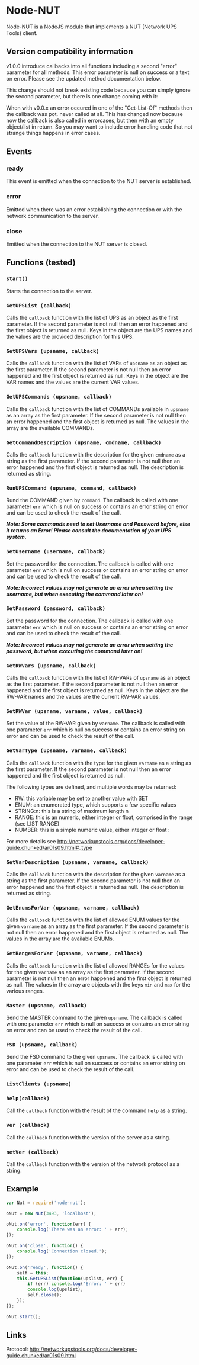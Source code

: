 # Node-NUT

Node-NUT is a NodeJS module that implements a NUT (Network UPS Tools) client.

## Version compatibility information
v1.0.0 introduce callbacks into all functions including a second "error" parameter for all methods. This error parameter is null on success or a text on error. Please see the updated method documentation below.

This change should not break existing code because you can simply ignore the second parameter, but there is one change coming with it:

When with v0.0.x an error occured in one of the "Get-List-Of" methods then the callback was pot. never called at all. This has changed now because now the callback is also called in errorcases, but then with an empty object/list in return. So you may want to include error handling code that not strange things happens in error cases.

## Events

### ready

This event is emitted when the connection to the NUT server is established.

### error

Emitted when there was an error establishing the connection or with the network communication to
the server.

### close

Emitted when the connection to the NUT server is closed.

## Functions (tested)

### `start()`

Starts the connection to the server.

### `GetUPSList (callback)`

Calls the `callback` function with the list of UPS as an object as the first parameter. If the second parameter is not null then an error happened and the first object is returned as null.
Keys in the object are the UPS names and the values are the provided description for this UPS.

### `GetUPSVars (upsname, callback)`

Calls the `callback` function with the list of VARs of `upsname` as an object as the first parameter.  If the second parameter is not null then an error happened and the first object is returned as null.
Keys in the object are the VAR names and the values are the current VAR values.

### `GetUPSCommands (upsname, callback)`

Calls the `callback` function with the list of COMMANDs available in `upsname` as an array as the first parameter. If the second parameter is not null then an error happened and the first object is returned as null.
The values in the array are the available COMMANDs.

### `GetCommandDescription (upsname, cmdname, callback)`

Calls the `callback` function with the description for the given `cmdname` as a string as the first parameter. If the second parameter is not null then an error happened and the first object is returned as null.
The description is returned as string.

### `RunUPSCommand (upsname, command, callback)`

Rund the COMMAND given by `command`. The callback is called with one parameter `err` which is null on success or contains an error string on error and can be used to check the result of the call.

***Note: Some commands need to set Username and Password before, else it returns an Error! Please consult the documentation of your UPS system.***

### `SetUsername (username, callback)`

Set the password for the connection. The callback is called with one parameter `err` which is null on success or contains an error string on error and can be used to check the result of the call.

***Note: Incorrect values may not generate an error when setting the username, but when executing the command later on!***

### `SetPassword (password, callback)`

Set the password for the connection. The callback is called with one parameter `err` which is null on success or contains an error string on error and can be used to check the result of the call.

***Note: Incorrect values may not generate an error when setting the password, but when executing the command later on!***

### `GetRWVars (upsname, callback)`

Calls the `callback` function with the list of RW-VARs of `upsname` as an object as the first parameter.  If the second parameter is not null then an error happened and the first object is returned as null.
Keys in the object are the RW-VAR names and the values are the current RW-VAR values.

### `SetRWVar (upsname, varname, value, callback)`

Set the value of the RW-VAR given by `varname`. The callback is called with one parameter `err` which is null on success or contains an error string on error and can be used to check the result of the call.

### `GetVarType (upsname, varname, callback)`

Calls the `callback` function with the type for the given `varname` as a string as the first parameter. If the second parameter is not null then an error happened and the first object is returned as null.

The following types are defined, and multiple words may be returned:
* RW: this variable may be set to another value with SET
* ENUM: an enumerated type, which supports a few specific values
* STRING:n: this is a string of maximum length n
* RANGE: this is an numeric, either integer or float, comprised in the range (see LIST RANGE)
* NUMBER: this is a simple numeric value, either integer or float :

For more details see http://networkupstools.org/docs/developer-guide.chunked/ar01s09.html#_type

### `GetVarDescription (upsname, varname, callback)`

Calls the `callback` function with the description for the given `varname` as a string as the first parameter. If the second parameter is not null then an error happened and the first object is returned as null.
The description is returned as string.

### `GetEnumsForVar (upsname, varname, callback)`

Calls the `callback` function with the list of allowed ENUM values for the given `varname` as an array as the first parameter. If the second parameter is not null then an error happened and the first object is returned as null.
The values in the array are the available ENUMs.

### `GetRangesForVar (upsname, varname, callback)`

Calls the `callback` function with the list of allowed RANGEs for the values for the given `varname` as an array as the first parameter. If the second parameter is not null then an error happened and the first object is returned as null.
The values in the array are objects with the keys `min` and `max` for the various ranges.

### `Master (upsname, callback)`

Send the MASTER command to the given `upsname`. The callback is called with one parameter `err` which is null on success or contains an error string on error and can be used to check the result of the call.

### `FSD (upsname, callback)`

Send the FSD command to the given `upsname`. The callback is called with one parameter `err` which is null on success or contains an error string on error and can be used to check the result of the call.

### `ListClients (upsname)`

### `help(callback)`

Call the `callback` function with the result of the command `help` as a string.

### `ver (callback)`

Call the `callback` function with the version of the server as a string.

### `netVer (callback)`

Call the `callback` function with the version of the network protocol as a string.


## Example

```javascript
var Nut = require('node-nut');

oNut = new Nut(3493, 'localhost');

oNut.on('error', function(err) {
	console.log('There was an error: ' + err);
});

oNut.on('close', function() {
	console.log('Connection closed.');
});

oNut.on('ready', function() {
	self = this;
	this.GetUPSList(function(upslist, err) {
        if (err) console.log('Error: ' + err)
        console.log(upslist);
		self.close();
	});
});

oNut.start();
```

## Links

Protocol: http://networkupstools.org/docs/developer-guide.chunked/ar01s09.html
